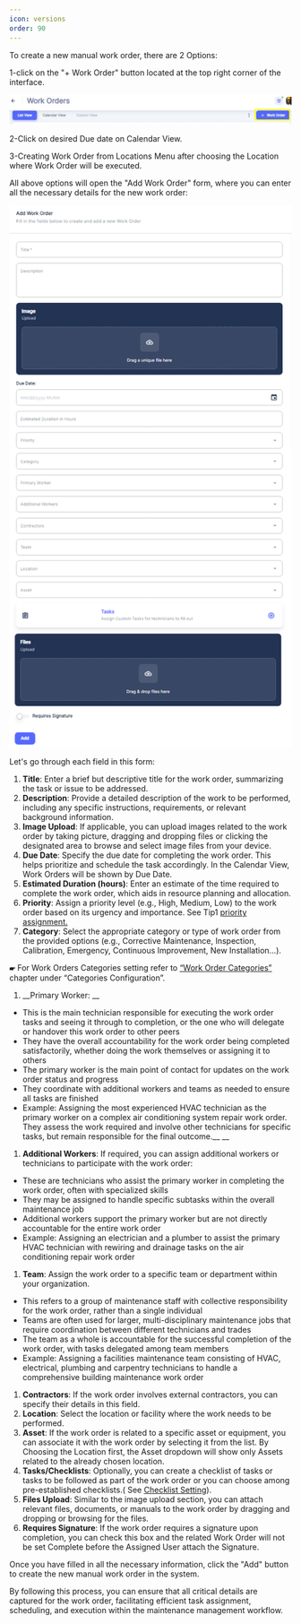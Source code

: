 ```yaml
---
icon: versions
order: 90
---
```


To create a new manual work order, there are 2 Options: 

1\-click on the "\+ Work Order" button located at the top right corner of the interface.

![](../../../static/img/rev6/image102.png)

2\-Click on desired Due date on Calendar View.

3\-Creating Work Order from Locations Menu after choosing the Location where Work Order will be executed.

All above options will open the "Add Work Order" form, where you can enter all the necessary details for the new work order:

![](../../../static/img/rev6/image103.png)

Let's go through each field in this form:

1. __Title__: Enter a brief but descriptive title for the work order, summarizing the task or issue to be addressed.
2. __Description__: Provide a detailed description of the work to be performed, including any specific instructions, requirements, or relevant background information.
3. __Image Upload__: If applicable, you can upload images related to the work order by taking picture, dragging and dropping files or clicking the designated area to browse and select image files from your device.
4. __Due Date__: Specify the due date for completing the work order. This helps prioritize and schedule the task accordingly. In the Calendar View, Work Orders will be shown by Due Date.
5. __Estimated Duration \(hours\)__: Enter an estimate of the time required to complete the work order, which aids in resource planning and allocation.
6. __Priority__: Assign a priority level \(e.g., High, Medium, Low\) to the work order based on its urgency and importance. See Tip1  [priority assignment.](../../../tips-annexes/tip-1-priority-assignment.md)
7. __Category__: Select the appropriate category or type of work order from the provided options \(e.g., Corrective Maintenance, Inspection, Calibration, Emergency, Continuous Improvement, New Installation…\).

__🖝__ For Work Orders Categories setting refer to  [“Work Order Categories”](../../../initial-setup-and-configuration/configurations/categories-configuration.md#work-order-categories) chapter under “Categories Configuration”.

1. __Primary Worker: __

- This is the main technician responsible for executing the work order tasks and seeing it through to completion, or the one who will delegate or handover this work order to other peers
- They have the overall accountability for the work order being completed satisfactorily, whether doing the work themselves or assigning it to others
- The primary worker is the main point of contact for updates on the work order status and progress
- They coordinate with additional workers and teams as needed to ensure all tasks are finished
- Example: Assigning the most experienced HVAC technician as the primary worker on a complex air conditioning system repair work order. They assess the work required and involve other technicians for specific tasks, but remain responsible for the final outcome.__ __

1. __Additional Workers__: If required, you can assign additional workers or technicians to participate with the work order:

- These are technicians who assist the primary worker in completing the work order, often with specialized skills
- They may be assigned to handle specific subtasks within the overall maintenance job
- Additional workers support the primary worker but are not directly accountable for the entire work order
- Example: Assigning an electrician and a plumber to assist the primary HVAC technician with rewiring and drainage tasks on the air conditioning repair work order

1. __Team__: Assign the work order to a specific team or department within your organization.

- This refers to a group of maintenance staff with collective responsibility for the work order, rather than a single individual
- Teams are often used for larger, multi\-disciplinary maintenance jobs that require coordination between different technicians and trades
- The team as a whole is accountable for the successful completion of the work order, with tasks delegated among team members
- Example: Assigning a facilities maintenance team consisting of HVAC, electrical, plumbing and carpentry technicians to handle a comprehensive building maintenance work order

1. __Contractors__: If the work order involves external contractors, you can specify their details in this field. 
2. __Location__: Select the location or facility where the work needs to be performed.
3. __Asset__: If the work order is related to a specific asset or equipment, you can associate it with the work order by selecting it from the list. By Choosing the Location first, the Asset dropdown will show only Assets related to the already chosen location.
4. __Tasks/Checklists__: Optionally, you can create a checklist of tasks or tasks to be followed as part of the work order or you can choose among pre\-established checklists.\( See [Checklist Setting](../../../initial-setup-and-configuration//setting/checklist-setting.md)\).
5. __Files Upload__: Similar to the image upload section, you can attach relevant files, documents, or manuals to the work order by dragging and dropping or browsing for the files.
6. __Requires Signature__: If the work order requires a signature upon completion, you can check this box and the related Work Order will not be set Complete before the Assigned User attach the Signature.

Once you have filled in all the necessary information, click the "Add" button to create the new manual work order in the system.

By following this process, you can ensure that all critical details are captured for the work order, facilitating efficient task assignment, scheduling, and execution within the maintenance management workflow.